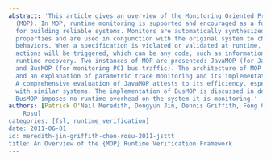```yaml
---
abstract: 'This article gives an overview of the Monitoring Oriented Programming framework
  (MOP). In MOP, runtime monitoring is supported and encouraged as a fundamental principle
  for building reliable systems. Monitors are automatically synthesized from specified
  properties and are used in conjunction with the original system to check its dynamic
  behaviors. When a specification is violated or validated at runtime, user-defined
  actions will be triggered, which can be any code, such as information logging or
  runtime recovery. Two instances of MOP are presented: JavaMOP (for Java programs)
  and BusMOP (for monitoring PCI bus traffic). The architecture of MOP is discussed,
  and an explanation of parametric trace monitoring and its implementation is given.
  A comprehensive evaluation of JavaMOP attests to its efficiency, especially in comparison
  with similar systems. The implementation of BusMOP is discussed in detail. In general,
  BusMOP imposes no runtime overhead on the system it is monitoring.'
authors: [Patrick O'Neil Meredith, Dongyun Jin, Dennis Griffith, Feng Chen, Grigore
    Rosu]
categories: [fsl, runtime_verification]
date: 2011-06-01
id: meredith-jin-griffith-chen-rosu-2011-jsttt
title: An Overview of the {MOP} Runtime Verification Framework
---
```

